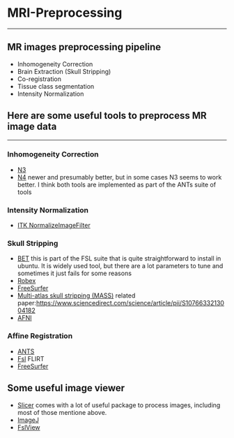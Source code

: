 # MRI-Preprocessing
--------------------------
## MR images preprocessing pipeline
- Inhomogeneity Correction
- Brain Extraction (Skull Stripping)
- Co-registration
- Tissue class segmentation
- Intensity Normalization

## Here are some useful tools to preprocess MR image data
------------------------------------------------------------
### Inhomogeneity Correction
- [N3](http://www.bic.mni.mcgill.ca/software/N3/)
- [N4](http://www.insight-journal.org/browse/publication/640) newer and presumably better, but in some cases N3 seems to work better. I think both tools are implemented as part of the ANTs suite of tools 
  
### Intensity Normalization
- [ITK NormalizeImageFilter](https://itk.org/Doxygen/html/classitk_1_1NormalizeImageFilter.html)

### Skull Stripping
- [BET](https://fsl.fmrib.ox.ac.uk/fsl/fslwiki/BET/UserGuide) this is part of the FSL suite that is quite straightforward to install in ubuntu. It is widely used tool, but there are a lot parameters to tune and sometimes it just fails for some reasons
- [Robex](https://www.nitrc.org/projects/robex)
- [FreeSurfer](https://surfer.nmr.mgh.harvard.edu/fswiki/skullstrip)
- [Multi-atlas skull stripping (MASS)](https://www.nitrc.org/projects/cbica_mass) 
  related paper:https://www.sciencedirect.com/science/article/pii/S1076633213004182
- [AFNI](https://afni.nimh.nih.gov/download)

### Affine Registration
- [ANTS](http://stnava.github.io/ANTs/)
- [Fsl](https://fsl.fmrib.ox.ac.uk/fsl/fslwiki/FLIRT) FLIRT 
- [FreeSurfer](https://surfer.nmr.mgh.harvard.edu/fswiki/FreeSurferCommandsRegistration)


## Some useful image viewer
- [Slicer](https://www.slicer.org/) comes with a lot of useful package to process images, including most of those mentione above. 
- [ImageJ](https://imagej.nih.gov/ij/)
- [FslView](https://fsl.fmrib.ox.ac.uk/fsl/fslwiki/FslView)




  
